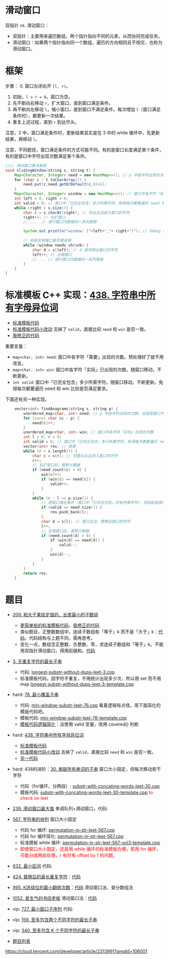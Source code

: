 # 滑动窗口

双指针 vs. 滑动窗口：
- 双指针：主要用来遍历数组，两个指针指向不同的元素，从而协同完成任务。
- 滑动窗口：如果两个指针指向同一个数组，遍历的方向相同且不相交，也称为滑动窗口。

# 框架

步骤：
0. 窗口左闭右开 `[l, r)`。
1. 初始，`l = r = 0`，窗口为空。
2. 先不断向右移动 `r`，扩大窗口，直到窗口满足条件。
3. 再不断向左移动 `l`，缩小窗口，直到窗口不满足条件。每次增加 `l`（窗口满足条件时），都更新一次结果。
4. 重复上述过程，直到 `r` 到达尽头。

注意，2 中，窗口满足条件时，更新结果其实是在 3 中的 while 循环中，先更新结果，再移动 `l`。

注意，不同题目，窗口满足条件的方式可能不同。有的是窗口长度满足某个条件，有的是窗口中字符出现次数满足某个条件。

```java
//// 滑动窗口算法框架
void slidingWindow(string s, string t) {
    Map<Character, Integer> need = new HashMap<>(); // p 中各字符出现的次数，也就是窗口中各字符「需要」出现的次数
    for (char c : t.toCharArray()) {
        need.put(c,need.getOrDefault(c,0)+1);
    }
    Map<Character, Integer> window = new HashMap<>(); // 窗口中各字符「实际」已出现的次数
    int left = 0, right = 0;
    int valid = 0; // 窗口中「已完全包含」多少所需字符。免得每次都要遍历 need 和 win 比较是否满足要求。
    while (right < s.size()) {
        char c = s.charAt(right); // 将从右边进入窗口的字符
        right++; // 右扩窗口
    	// ...  // 进行窗口内数据的一系列更新

        System.out.println("window: ["+left+","+ right+")"); // debug 输出的位置
    
    	// 判断左侧窗口是否要收缩
        while (window needs shrink) {
            char d = s[left]; // d 是将移出窗口的字符
            left++; // 左缩窗口
            // ... // 进行窗口内数据的一系列更新
        }
    }
}
```

# 标准模板 C++ 实现：[438. 字符串中所有字母异位词](https://leetcode.cn/problems/find-all-anagrams-in-a-string)

- [标准模板代码](code/all-anagrams-in-string-leet-438-sol2-template.cpp)
- [标准模板代码小改动](code/all-anagrams-in-string-leet-438-sol2-template-2.cpp) 去掉了 `valid`，直接比较 `need` 和 `win` 是否一致。
- [我修正的代码](code/all-anagrams-in-string-leet-438-sol2-template-mine.cpp)

重要变量：
- `map<char, int> need`: 窗口中各字符「需要」出现的次数。预处理好了就不用改变。
- `map<char, int> win`: 窗口中各字符「实际」已出现的次数。随窗口移动，不断更新。
- `int valid`: 窗口中「已完全包含」多少所需字符。随窗口移动，不断更新。免得每次都要遍历 need 和 win 比较是否满足要求。

下面还有另一种实现。

```cpp
    vector<int> findAnagrams(string s, string p) {
        unordered_map<char, int> need; // p 中各字符出现的次数，也就是窗口中各字符「需要」出现的次数
        for (const char &c : p) {
            need[c]++;
        }
        unordered_map<char, int> win; // 窗口中各字符「实际」出现的次数
        int l = 0, r = 0;
        int valid = 0; // 窗口中「已完全包含」多少所需字符。免得每次都要遍历 need 和 win 比较是否满足要求。
        vector<int> res; // 结果
        while (r < s.length()) {
            char c = s[r]; // 将要从右边进入窗口的字符
            r++;
            // 右扩窗口后，更新计数器
            if (need.count(c) > 0) {
                win[c]++;
                if (win[c] == need[c]) {
                    valid++;
                }
            }
            while (r - l >= p.size()) {
                // 若窗口满足条件（窗口中「已完全包含」所有所需字符），则将起始索引放入 res
                if (valid == need.size()) {
                    res.push_back(l);
                }
                char d = s[l]; // 窗口左边、要移出窗口的字符
                l++;
                // 左缩窗口后，更新计数器
                if (need.count(d) > 0) {
                    if (win[d] == need[d]) {
                        valid--;
                    }
                    win[d]--;
                }
            }
        }
        return res;
    }
```

# 题目

- [209. 和大于某给定值的、长度最小的子数组](https://leetcode.cn/problems/minimum-size-subarray-sum)
  - [更简单些的标准模板代码](code/shortest-subarray-with-sum-greater-leet-209.cpp)，[我修正的代码](code/leet-209-shortest-subarray-with-sum-greater-mine.cpp)
  - 类似题目，正整数数组中，连续子数组和「等于」k 而不是「大于」k：[代码](code/longest-subarray-with-sum-k.cpp)。代码结构与上题不同，需再思考。
  - 变化一点，数组含正整数、负整数、零，求连续子数组和「等于」k。不能用双指针滑动窗口，得用前缀和。[代码](code/longest-subarray-with-sum-k-all-type-numbers.cpp)

- [3. 无重复字符的最长子串](https://leetcode.cn/problems/longest-substring-without-repeating-characters)
  - 代码: [longest-substr-without-dups-leet-3.cpp](code/longest-substr-without-dups-leet-3.cpp)
  - 标准模板代码，因字符不重复，不用统计出现多少次，所以用 set 而不用 map [longest-substr-without-dups-leet-3-template.cpp](code/longest-substr-without-dups-leet-3-template.cpp)

- hard: [76. 最小覆盖子串](https://leetcode.cn/problems/minimum-window-substring)
  - 代码: [min-window-substr-leet-76.cpp](code/min-window-substr-leet-76.cpp) 看着逻辑有点怪。用下面简化的模版代码吧。
  - 模板代码: [min-window-substr-leet-76-template.cpp](code/min-window-substr-leet-76-template.cpp)
  - [模板代码逻辑简化](code/min-window-substr-leet-76-template-simplified.cpp)：没使用 valid 变量，改用 covered() 判断

- hard: [438. 字符串中所有字母异位词](https://leetcode.cn/problems/find-all-anagrams-in-a-string)
  - [标准模板代码](code/all-anagrams-in-string-leet-438-sol2-template.cpp)
  - [标准模板代码小改动](code/all-anagrams-in-string-leet-438-sol2-template-2.cpp) 去掉了 `valid`，直接比较 `need` 和 `win` 是否一致。
  - [另一代码](code/all-anagrams-in-string-leet-438-sol1.cpp)

- hard: 438的进阶：[30. 串联所有单词的子串](https://leetcode.cn/problems/substring-with-concatenation-of-all-words) 窗口大小固定，但每次移动若干字符
  - 代码（for循环，分两段）: [substr-with-concating-words-leet-30.cpp](code/substr-with-concating-words-leet-30.cpp)
  - 模板代码: [substr-with-concating-words-leet-30-template.cpp](code/substr-with-concating-words-leet-30-template.cpp) <font color="red">to check on leet</font>

- [239. 滑动窗口最大值](https://leetcode.cn/problems/sliding-window-maximum) 单调队列+滑动窗口，代码: []()

- [567. 字符串的排列](https://leetcode.cn/problems/permutation-in-string) 窗口大小固定
  - 代码 for 循环: [permutation-in-str-leet-567.cpp](code/permutation-in-str-leet-567.cpp)
  - 代码 for 循环简化: [permutation-in-str-leet-567.cpp](code/permutation-in-str-leet-567-sol2-simpler.cpp)
  - 标准模板 while 循环: [permutation-in-str-leet-567-sol3-template.cpp](code/permutation-in-str-leet-567-sol3-template.cpp)
  - <font color="red">即使窗口大小固定，还是用 while 循环的标准模板方便。若用 for 循环，可能分成两段处理，r 有时有 offset by 1 的问题。</font>

- [632. 最小区间](https://leetcode.cn/problems/smallest-range) 代码: []()

- [424. 替换后的最长重复字符](https://leetcode.cn/problems/longest-repeating-character-replacement)：[代码](code/leet-424-longest-repeating-char-after-replacing.cpp)

- [995. K连续位的最小翻转次数](https://leetcode.cn/problems/minimum-number-of-k-consecutive-bit-flips)：[代码](code/leet-995-min-consecutive-flips.cpp) 滑动窗口法、查分数组法

- [1052. 爱生气的书店老板](https://leetcode.cn/problems/grumpy-bookstore-owner) 滑动窗口法：[代码](code)

- vip: [727. 最小窗口子序列](https://leetcode.cn/problems/minimum-window-subsequence) 代码: []()

- vip: [159. 至多包含两个不同字符的最长子串](https://leetcode.cn/problems/longest-substring-with-at-most-two-distinct-characters/)

- vip: [340. 至多包含 K 个不同字符的最长子串](https://leetcode.cn/problems/longest-substring-with-at-most-k-distinct-characters/)

- [题目列表](https://leetcode.cn/tag/sliding-window/problemset/)


https://cloud.tencent.com/developer/article/2313991?areaId=106001
